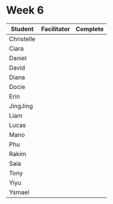 # Week 6

| Student | Facilitator | Complete |
| ------- | :---------: | :------: |
| Christelle |           |          |
| Ciara |                |          |
| Daniel |                 |  ️        |
| David |              |          |
| Diana |               |      ️    |
| Docie |                |          |
| Erin |               |          |
| JingJing |                |   ️   |
| Liam |                |      |
| Lucas |                |  ️    |
| Mano |                |       |
| Phu |                |       |
| Rakim |                 |️       |
| Saia |                |       |
| Tony |                |       |
| Yiyu |                |    |
| Ysmael |                |     |
